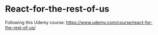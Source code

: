 # React-for-the-rest-of-us
Following this Udemy course:
https://www.udemy.com/course/react-for-the-rest-of-us/

